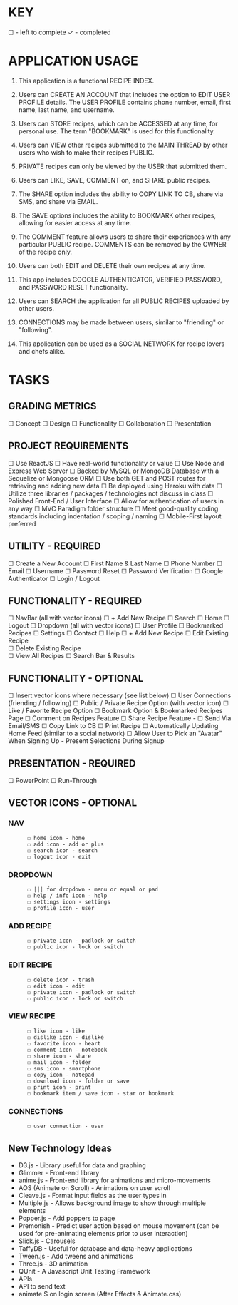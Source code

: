 # KEY 

☐ - left to complete
✓ - completed

# APPLICATION USAGE

1. This application is a functional RECIPE INDEX.

2. Users can CREATE AN ACCOUNT that includes the option to EDIT USER PROFILE details. 
The USER PROFILE contains phone number, email, first name, last name, and username.

3. Users can STORE recipes, which can be ACCESSED at any time, for personal use.
The term "BOOKMARK" is used for this functionality. 

4. Users can VIEW other recipes submitted to the MAIN THREAD by other users who wish to make their recipes PUBLIC.

5. PRIVATE recipes can only be viewed by the USER that submitted them.

6. Users can LIKE, SAVE, COMMENT on, and SHARE public recipes.

7. The SHARE option includes the ability to COPY LINK TO CB, share via SMS, and share via EMAIL.

8. The SAVE options includes the ability to BOOKMARK other recipes, allowing for easier access at any time.

9. The COMMENT feature allows users to share their experiences with any particular PUBLIC recipe. 
COMMENTS can be removed by the OWNER of the recipe only.

10. Users can both EDIT and DELETE their own recipes at any time.

11. This app includes GOOGLE AUTHENTICATOR, VERIFIED PASSWORD, and PASSWORD RESET functionality.

12. Users can SEARCH the application for all PUBLIC RECIPES uploaded by other users.

13. CONNECTIONS may be made between users, similar to "friending" or "following".

14. This application can be used as a SOCIAL NETWORK for recipe lovers and chefs alike.

# TASKS 

  ## GRADING METRICS

  ☐ Concept
  ☐ Design
  ☐ Functionality
  ☐ Collaboration
  ☐ Presentation

  ## PROJECT REQUIREMENTS

  ☐ Use ReactJS
  ☐ Have real-world functionality or value
  ☐ Use Node and Express Web Server
  ☐ Backed by MySQL or MongoDB Database with a Sequelize or Mongoose ORM
  ☐ Use both GET and POST routes for retrieving and adding new data
  ☐ Be deployed using Heroku with data
  ☐ Utilize three libraries / packages / technologies not discuss in class
  ☐ Polished Front-End / User Interface
  ☐ Allow for authentication of users in any way
  ☐ MVC Paradigm folder structure
  ☐ Meet good-quality coding standards including indentation / scoping / naming
  ☐ Mobile-First layout preferred

## UTILITY - REQUIRED

  ☐ Create a New Account
      ☐ First Name & Last Name
      ☐ Phone Number
      ☐ Email
      ☐ Username
  ☐ Password Reset
  ☐ Password Verification 
  ☐ Google Authenticator
  ☐ Login / Logout

## FUNCTIONALITY - REQUIRED

  ☐ NavBar (all with vector icons)
      ☐ + Add New Recipe
      ☐ Search 
      ☐ Home 
      ☐ Logout 
  ☐ Dropdown (all with vector icons)
      ☐ User Profile 
      ☐ Bookmarked Recipes
      ☐ Settings
      ☐ Contact
      ☐ Help
  ☐ + Add New Recipe 
      <!-- (page - add recipe) -->
  ☐ Edit Existing Recipe  
      <!-- (page - edit recipe) -->
  ☐ Delete Existing Recipe  
      <!-- (page - edit recipe) -->
  ☐ View All Recipes 
      <!-- (page - home) -->
  ☐ Search Bar & Results
      <!-- (page - search recipes) -->

## FUNCTIONALITY - OPTIONAL

  ☐ Insert vector icons where necessary (see list below)
  ☐ User Connections (friending / following)
      <!-- (page - my connections) -->
  ☐ Public / Private Recipe Option (with vector icon)
      <!-- (page - edit recipe) -->
  ☐ Like / Favorite Recipe Option
      <!-- (page - view recipe) -->
  ☐ Bookmark Option & Bookmarked Recipes Page
      <!-- (page - bookmarked recipes) -->
  ☐ Comment on Recipes Feature
      <!-- (page - view recipe) -->
  ☐ Share Recipe Feature - 
      ☐ Send Via Email/SMS
      ☐ Copy Link to CB
      ☐ Print Recipe
      <!-- (page - view recipe) -->
  ☐ Automatically Updating Home Feed (similar to a social network)
      <!-- (page - home) -->
  ☐ Allow User to Pick an "Avatar" When Signing Up - Present Selections During Signup

## PRESENTATION - REQUIRED

  ☐ PowerPoint
  ☐ Run-Through

## VECTOR ICONS - OPTIONAL
<!-- (file name of each icon is listed to the right of each element) -->

  ### NAV
          ☐ home icon - home
          ☐ add icon - add or plus
          ☐ search icon - search
          ☐ logout icon - exit

  ### DROPDOWN
          ☐ ||| for dropdown - menu or equal or pad
          ☐ help / info icon - help
          ☐ settings icon - settings
          ☐ profile icon - user

  ### ADD RECIPE
          ☐ private icon - padlock or switch
          ☐ public icon - lock or switch

  ### EDIT RECIPE
          ☐ delete icon - trash
          ☐ edit icon - edit
          ☐ private icon - padlock or switch
          ☐ public icon - lock or switch

  ### VIEW RECIPE
          ☐ like icon - like
          ☐ dislike icon - dislike
          ☐ favorite icon - heart
          ☐ comment icon - notebook
          ☐ share icon - share
          ☐ mail icon - folder
          ☐ sms icon - smartphone
          ☐ copy icon - notepad
          ☐ download icon - folder or save
          ☐ print icon - print
          ☐ bookmark item / save icon - star or bookmark

  ### CONNECTIONS
          ☐ user connection - user

## New Technology Ideas

- D3.js - Library useful for data and graphing
- Glimmer - Front-end library
- anime.js - Front-end library for animations and micro-movements
- AOS (Animate on Scroll) - Animations on user scroll
- Cleave.js - Format input fields as the user types in
- Multiple.js - Allows background image to show through multiple elements
- Popper.js - Add poppers to page
- Premonish - Predict user action based on mouse movement (can be used for pre-animating elements prior to user interaction)
- Slick.js - Carousels
- TaffyDB - Useful for database and data-heavy applications
- Tween.js - Add tweens and animations
- Three.js - 3D animation
- QUnit - A Javascript Unit Testing Framework
- APIs
- API to send text
- animate S on login screen (After Effects & Animate.css)